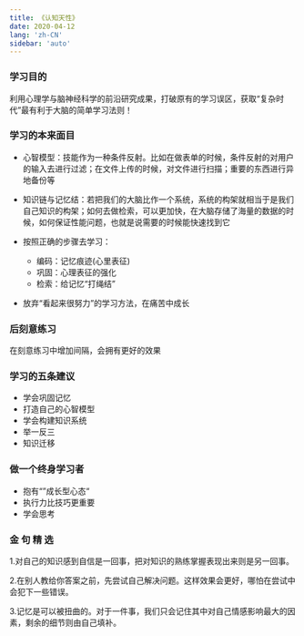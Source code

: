 ```yaml
---
title: 《认知天性》
date: 2020-04-12
lang: 'zh-CN'
sidebar: 'auto'
---
```


### 学习目的

利用心理学与脑神经科学的前沿研究成果，打破原有的学习误区，获取“复杂时代”最有利于大脑的简单学习法则！



### 学习的本来面目

- 心智模型：技能作为一种条件反射。比如在做表单的时候，条件反射的对用户的输入去进行过滤；在文件上传的时候，对文件进行扫描；重要的东西进行异地备份等
- 知识链与记忆结：若把我们的大脑比作一个系统，系统的构架就相当于是我们自己知识的构架；如何去做检索，可以更加快，在大脑存储了海量的数据的时候，如何保证性能问题，也就是说需要的时候能快速找到它
- 按照正确的步骤去学习：
  - 编码：记忆痕迹(心里表征)
  - 巩固：心理表征的强化
  - 检索：给记忆“打绳结”

- 放弃“看起来很努力”的学习方法，在痛苦中成长



### 后刻意练习

在刻意练习中增加间隔，会拥有更好的效果



### 学习的五条建议

- 学会巩固记忆
- 打造自己的心智模型
- 学会构建知识系统
- 举一反三
- 知识迁移



### 做一个终身学习者

- 抱有“”成长型心态“
- 执行力比技巧更重要
- 学会思考



### 金 句 精 选



1.对自己的知识感到自信是一回事，把对知识的熟练掌握表现出来则是另一回事。



2.在别人教给你答案之前，先尝试自己解决问题。这样效果会更好，哪怕在尝试中会犯下一些错误。



3.记忆是可以被扭曲的。对于一件事，我们只会记住其中对自己情感影响最大的因素，剩余的细节则由自己填补。 
